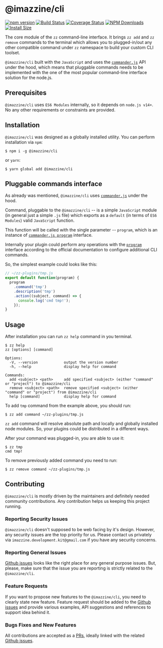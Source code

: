 # @imazzine/cli

[![npm version](https://img.shields.io/npm/v/@imazzine/cli)](https://www.npmjs.com/package/@imazzine/cli)
[![Build Status](https://travis-ci.com/imazzine/cli.svg?branch=master)](https://travis-ci.com/imazzine/cli)
[![Coverage Status](https://coveralls.io/repos/github/imazzine/cli/badge.svg?branch=master)](https://coveralls.io/github/imazzine/cli?branch=master)
[![NPM Downloads](https://img.shields.io/npm/dm/@imazzine/cli.svg?style=flat)](https://npmcharts.com/compare/@imazzine/cli?minimal=true)
[![Install Size](https://packagephobia.now.sh/badge?p=@imazzine/cli)](https://packagephobia.now.sh/result?p=@imazzine/cli)

The core module of the `zz` command-line interface. It brings `zz add` and `zz remove` commands to the terminal which allows you to plugged-in/out any other compatible command under `zz` namespace to build your custom CLI toolset.

`@imazzine/cli` built with the `JavaScript` and uses the [`commander.js`](https://github.com/tj/commander.js/blob/master/Readme.md) API under the hood, which means that pluggable commands needs to be implemented with the one of the most popular command-line interface solution for the node.js.

## Prerequisites

`@imazzine/cli` uses `ES6 Modules` internally, so it depends on `node.js v14+`. No any other requirements or constraints are provided.

## Installation

`@imazzine/cli` was designed as a globally installed utility. You can perform installation via `npm`:

```
$ npm i -g @imazzine/cli
```

or `yarn`:

```
$ yarn global add @imazzine/cli
```

## Pluggable commands interface

As already was mentioned, `@imazzine/cli` uses [`commander.js`](https://github.com/tj/commander.js/blob/master/Readme.md) under the hood.

Command, pluggable to the `@imazzine/cli` -- is a simple `JavaScript` module (in general just a simple `.js` file) which exports as a `default` (in terms of `ES6 Modules`) valid `JavaScript` function.

This function will be called with the single parameter -- `program`, which is an instance of [`commander.js program`](https://github.com/tj/commander.js/blob/master/Readme.md#declaring-program-variable) interface.

Internally your plugin could perform any operations with the [`program`](https://github.com/tj/commander.js/blob/master/Readme.md#declaring-program-variable) interface according to the official documentation to configure additional CLI commands.

So, the simplest example could looks like this:

```javascript
// ~/zz-plugins/tmp.js
export default function(program) {
  program
    .command('tmp')
    .description('tmp')
    .action((subject, command) => {
      console.log('cmd tmp!');
    });
}
```

## Usage

After installation you can run `zz help` command in you terminal.

```
$ zz help
zz [options] [command]

Options:
  -V, --version            output the version number
  -h, --help               display help for command

Commands:
  add <subject> <path>     add specified <subject> (either "command" or "project") to @imazzine/cli
  remove <subject> <path>  remove specified <subject> (either "command" or "project") from @imazzine/cli
  help [command]           display help for command
```

To add `tmp` command from the example above, you should run:

```
$ zz add command ~/zz-plugins/tmp.js
```

`zz add` command will resolve absolute path and locally and globally installed node modules. So, your plugins could be distributed in a different ways.

After your command was plugged-in, you are able to use it:

```
$ zz tmp
cmd tmp!
```

To remove previously added command you need to run:

```
$ zz remove command ~/zz-plugins/tmp.js
```

## Contributing

`@imazzine/cli` is mostly driven by the maintainers and definitely needed community contributions. Any contribution helps us keeping this project running.

### Reporting Security Issues

`@imazzine/cli` doesn't supposed to be web facing by it's design. However, any security issues are the top priority for us. Please contact us privately via `imazzine.development.kit@gmail.com` if you have any security concerns.

### Reporting General Issues

[Github issues](https://github.com/imazzine/cli/issues) looks like the right place for any general purpose issues. But, please, make sure that the issue you are reporting is strictly related to the `@imazzine/cli`.

### Feature Requests

If you want to propose new features to the `@imazzine/cli`, you need to clearly state new feature. Feature request should be added to the [Github issues](https://github.com/imazzine/cli/issues) and provide various examples, API suggestions and references to support idea behind it.

### Bugs Fixes and New Features

All contributions are accepted as a [PRs](https://github.com/imazzine/cli/pulls), ideally linked with the related [Github issues](https://github.com/imazzine/cli/issues).